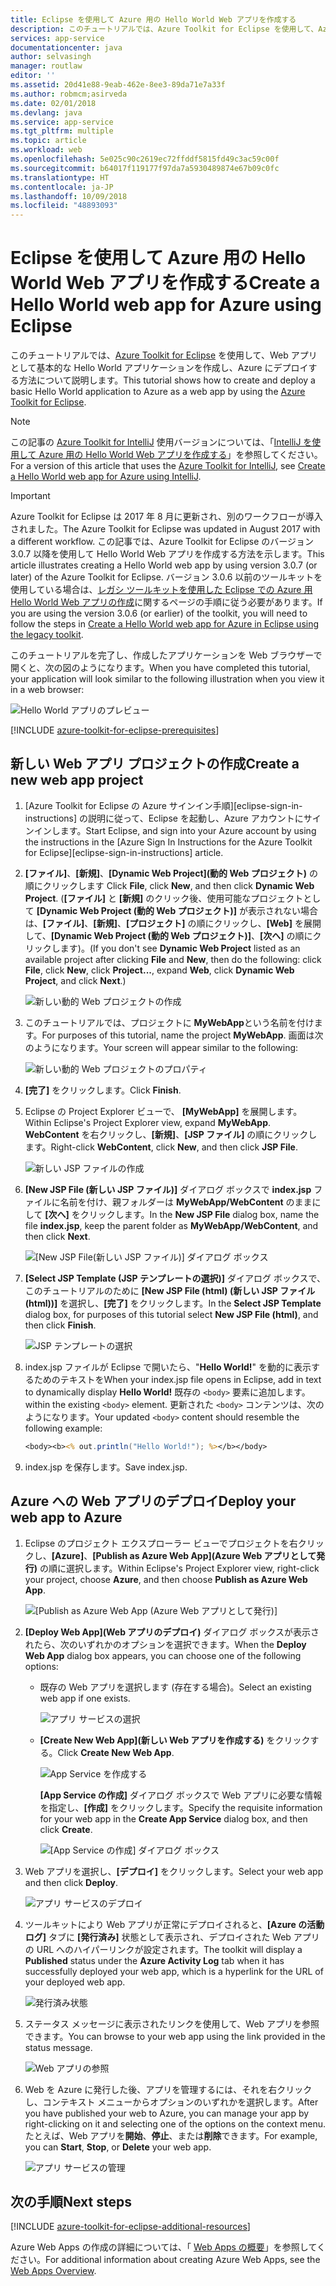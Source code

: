 ```yaml
---
title: Eclipse を使用して Azure 用の Hello World Web アプリを作成する
description: このチュートリアルでは、Azure Toolkit for Eclipse を使用して、Azure 用の Hello World Web アプリを作成する方法について説明します。
services: app-service
documentationcenter: java
author: selvasingh
manager: routlaw
editor: ''
ms.assetid: 20d41e88-9eab-462e-8ee3-89da71e7a33f
ms.author: robmcm;asirveda
ms.date: 02/01/2018
ms.devlang: java
ms.service: app-service
ms.tgt_pltfrm: multiple
ms.topic: article
ms.workload: web
ms.openlocfilehash: 5e025c90c2619ec72ffddf5815fd49c3ac59c00f
ms.sourcegitcommit: b64017f119177f97da7a5930489874e67b09c0fc
ms.translationtype: HT
ms.contentlocale: ja-JP
ms.lasthandoff: 10/09/2018
ms.locfileid: "48893093"
---
```

# <a name="create-a-hello-world-web-app-for-azure-using-eclipse"></a><span data-ttu-id="e9bf6-103">Eclipse を使用して Azure 用の Hello World Web アプリを作成する</span><span class="sxs-lookup"><span data-stu-id="e9bf6-103">Create a Hello World web app for Azure using Eclipse</span></span>

<span data-ttu-id="e9bf6-104">このチュートリアルでは、[Azure Toolkit for Eclipse] を使用して、Web アプリとして基本的な Hello World アプリケーションを作成し、Azure にデプロイする方法について説明します。</span><span class="sxs-lookup"><span data-stu-id="e9bf6-104">This tutorial shows how to create and deploy a basic Hello World application to Azure as a web app by using the [Azure Toolkit for Eclipse].</span></span>

> [!NOTE]
>
> <span data-ttu-id="e9bf6-105">この記事の [Azure Toolkit for IntelliJ] 使用バージョンについては、「[IntelliJ を使用して Azure 用の Hello World Web アプリを作成する][intellij-hello-world]」を参照してください。</span><span class="sxs-lookup"><span data-stu-id="e9bf6-105">For a version of this article that uses the [Azure Toolkit for IntelliJ], see [Create a Hello World web app for Azure using IntelliJ][intellij-hello-world].</span></span>
>

> [!IMPORTANT]
> 
> <span data-ttu-id="e9bf6-106">Azure Toolkit for Eclipse は 2017 年 8 月に更新され、別のワークフローが導入されました。</span><span class="sxs-lookup"><span data-stu-id="e9bf6-106">The Azure Toolkit for Eclipse was updated in August 2017 with a different workflow.</span></span> <span data-ttu-id="e9bf6-107">この記事では、Azure Toolkit for Eclipse のバージョン 3.0.7 以降を使用して Hello World Web アプリを作成する方法を示します。</span><span class="sxs-lookup"><span data-stu-id="e9bf6-107">This article illustrates creating a Hello World web app by using version 3.0.7 (or later) of the Azure Toolkit for Eclipse.</span></span> <span data-ttu-id="e9bf6-108">バージョン 3.0.6 以前のツールキットを使用している場合は、[レガシ ツールキットを使用した Eclipse での Azure 用 Hello World Web アプリの作成][Legacy Version]に関するページの手順に従う必要があります。</span><span class="sxs-lookup"><span data-stu-id="e9bf6-108">If you are using the version 3.0.6 (or earlier) of the toolkit, you will need to follow the steps in [Create a Hello World web app for Azure in Eclipse using the legacy toolkit][Legacy Version].</span></span>
> 

<span data-ttu-id="e9bf6-109">このチュートリアルを完了し、作成したアプリケーションを Web ブラウザーで開くと、次の図のようになります。</span><span class="sxs-lookup"><span data-stu-id="e9bf6-109">When you have completed this tutorial, your application will look similar to the following illustration when you view it in a web browser:</span></span>

![Hello World アプリのプレビュー][browse-web-app]

[!INCLUDE [azure-toolkit-for-eclipse-prerequisites](../includes/azure-toolkit-for-eclipse-prerequisites.md)]

## <a name="create-a-new-web-app-project"></a><span data-ttu-id="e9bf6-111">新しい Web アプリ プロジェクトの作成</span><span class="sxs-lookup"><span data-stu-id="e9bf6-111">Create a new web app project</span></span>

1. <span data-ttu-id="e9bf6-112">[Azure Toolkit for Eclipse の Azure サインイン手順][eclipse-sign-in-instructions] の説明に従って、Eclipse を起動し、Azure アカウントにサインインします。</span><span class="sxs-lookup"><span data-stu-id="e9bf6-112">Start Eclipse, and sign into your Azure account by using the instructions in the [Azure Sign In Instructions for the Azure Toolkit for Eclipse][eclipse-sign-in-instructions] article.</span></span>

1. <span data-ttu-id="e9bf6-113">**[ファイル]**、**[新規]**、**[Dynamic Web Project]\(動的 Web プロジェクト\)** の順にクリックします </span><span class="sxs-lookup"><span data-stu-id="e9bf6-113">Click **File**, click **New**, and then click **Dynamic Web Project**.</span></span> <span data-ttu-id="e9bf6-114">(**[ファイル]** と **[新規]** のクリック後、使用可能なプロジェクトとして **[Dynamic Web Project (動的 Web プロジェクト)]** が表示されない場合は、**[ファイル]**、**[新規]**、**[プロジェクト]** の順にクリックし、**[Web]** を展開して、**[Dynamic Web Project (動的 Web プロジェクト)]**、**[次へ]** の順にクリックします)。</span><span class="sxs-lookup"><span data-stu-id="e9bf6-114">(If you don't see **Dynamic Web Project** listed as an available project after clicking **File** and **New**, then do the following: click **File**, click **New**, click **Project...**, expand **Web**, click **Dynamic Web Project**, and click **Next**.)</span></span>

   ![新しい動的 Web プロジェクトの作成][file-new-dynamic-web-project]

2. <span data-ttu-id="e9bf6-116">このチュートリアルでは、プロジェクトに **MyWebApp**という名前を付けます。</span><span class="sxs-lookup"><span data-stu-id="e9bf6-116">For purposes of this tutorial, name the project **MyWebApp**.</span></span> <span data-ttu-id="e9bf6-117">画面は次のようになります。</span><span class="sxs-lookup"><span data-stu-id="e9bf6-117">Your screen will appear similar to the following:</span></span>
   
   ![新しい動的 Web プロジェクトのプロパティ][dynamic-web-project-properties]

3. <span data-ttu-id="e9bf6-119">**[完了]** をクリックします。</span><span class="sxs-lookup"><span data-stu-id="e9bf6-119">Click **Finish**.</span></span>

4. <span data-ttu-id="e9bf6-120">Eclipse の Project Explorer ビューで、 **[MyWebApp]** を展開します。</span><span class="sxs-lookup"><span data-stu-id="e9bf6-120">Within Eclipse's Project Explorer view, expand **MyWebApp**.</span></span> <span data-ttu-id="e9bf6-121">**WebContent** を右クリックし、**[新規]**、**[JSP ファイル]** の順にクリックします。</span><span class="sxs-lookup"><span data-stu-id="e9bf6-121">Right-click **WebContent**, click **New**, and then click **JSP File**.</span></span>

   ![新しい JSP ファイルの作成][create-new-jsp-file]

5. <span data-ttu-id="e9bf6-123">**[New JSP File (新しい JSP ファイル)]** ダイアログ ボックスで **index.jsp** ファイルに名前を付け、親フォルダーは **MyWebApp/WebContent** のままにして **[次へ]** をクリックします。</span><span class="sxs-lookup"><span data-stu-id="e9bf6-123">In the **New JSP File** dialog box, name the file **index.jsp**, keep the parent folder as **MyWebApp/WebContent**, and then click **Next**.</span></span>

   ![[New JSP File\(新しい JSP ファイル\)] ダイアログ ボックス][new-jsp-file-dialog]

6. <span data-ttu-id="e9bf6-125">**[Select JSP Template (JSP テンプレートの選択)]** ダイアログ ボックスで、このチュートリアルのために **[New JSP File (html) (新しい JSP ファイル (html))]** を選択し、**[完了]** をクリックします。</span><span class="sxs-lookup"><span data-stu-id="e9bf6-125">In the **Select JSP Template** dialog box, for purposes of this tutorial select **New JSP File (html)**, and then click **Finish**.</span></span>

   ![JSP テンプレートの選択][select-jsp-template]

7. <span data-ttu-id="e9bf6-127">index.jsp ファイルが Eclipse で開いたら、"**Hello World!**" を動的に表示するためのテキストを</span><span class="sxs-lookup"><span data-stu-id="e9bf6-127">When your index.jsp file opens in Eclipse, add in text to dynamically display **Hello World!**</span></span> <span data-ttu-id="e9bf6-128">既存の `<body>` 要素に追加します。</span><span class="sxs-lookup"><span data-stu-id="e9bf6-128">within the existing `<body>` element.</span></span> <span data-ttu-id="e9bf6-129">更新された `<body>` コンテンツは、次のようになります。</span><span class="sxs-lookup"><span data-stu-id="e9bf6-129">Your updated `<body>` content should resemble the following example:</span></span>
   
   ```jsp
   <body><b><% out.println("Hello World!"); %></b></body>
   ```

8. <span data-ttu-id="e9bf6-130">index.jsp を保存します。</span><span class="sxs-lookup"><span data-stu-id="e9bf6-130">Save index.jsp.</span></span>

## <a name="deploy-your-web-app-to-azure"></a><span data-ttu-id="e9bf6-131">Azure への Web アプリのデプロイ</span><span class="sxs-lookup"><span data-stu-id="e9bf6-131">Deploy your web app to Azure</span></span>

1. <span data-ttu-id="e9bf6-132">Eclipse のプロジェクト エクスプローラー ビューでプロジェクトを右クリックし、**[Azure]**、**[Publish as Azure Web App]\(Azure Web アプリとして発行\)** の順に選択します。</span><span class="sxs-lookup"><span data-stu-id="e9bf6-132">Within Eclipse's Project Explorer view, right-click your project, choose **Azure**, and then choose **Publish as Azure Web App**.</span></span>
   
   ![[Publish as Azure Web App (Azure Web アプリとして発行)]][publish-as-azure-web-app]

1. <span data-ttu-id="e9bf6-134">**[Deploy Web App]\(Web アプリのデプロイ\)** ダイアログ ボックスが表示されたら、次のいずれかのオプションを選択できます。</span><span class="sxs-lookup"><span data-stu-id="e9bf6-134">When the **Deploy Web App** dialog box appears, you can choose one of the following options:</span></span>

   * <span data-ttu-id="e9bf6-135">既存の Web アプリを選択します (存在する場合)。</span><span class="sxs-lookup"><span data-stu-id="e9bf6-135">Select an existing web app if one exists.</span></span>

      ![アプリ サービスの選択][select-app-service]

   * <span data-ttu-id="e9bf6-137">**[Create New Web App]\(新しい Web アプリを作成する\)** をクリックする。</span><span class="sxs-lookup"><span data-stu-id="e9bf6-137">Click **Create New Web App**.</span></span>

      ![App Service を作成する][create-app-service]

      <span data-ttu-id="e9bf6-139">**[App Service の作成]** ダイアログ ボックスで Web アプリに必要な情報を指定し、**[作成]** をクリックします。</span><span class="sxs-lookup"><span data-stu-id="e9bf6-139">Specify the requisite information for your web app in the **Create App Service** dialog box, and then click **Create**.</span></span>

      ![[App Service の作成] ダイアログ ボックス][create-app-service-dialog]

1. <span data-ttu-id="e9bf6-141">Web アプリを選択し、**[デプロイ]** をクリックします。</span><span class="sxs-lookup"><span data-stu-id="e9bf6-141">Select your web app and then click **Deploy**.</span></span>

   ![アプリ サービスのデプロイ][deploy-app-service]

1. <span data-ttu-id="e9bf6-143">ツールキットにより Web アプリが正常にデプロイされると、**[Azure の活動ログ]** タブに **[発行済み]** 状態として表示され、デプロイされた Web アプリの URL へのハイパーリンクが設定されます。</span><span class="sxs-lookup"><span data-stu-id="e9bf6-143">The toolkit will display a **Published** status under the **Azure Activity Log** tab when it has successfully deployed your web app, which is a hyperlink for the URL of your deployed web app.</span></span>

   ![発行済み状態][publish-status]

1. <span data-ttu-id="e9bf6-145">ステータス メッセージに表示されたリンクを使用して、Web アプリを参照できます。</span><span class="sxs-lookup"><span data-stu-id="e9bf6-145">You can browse to your web app using the link provided in the status message.</span></span>

   ![Web アプリの参照][browse-web-app]

1. <span data-ttu-id="e9bf6-147">Web を Azure に発行した後、アプリを管理するには、それを右クリックし、コンテキスト メニューからオプションのいずれかを選択します。</span><span class="sxs-lookup"><span data-stu-id="e9bf6-147">After you have published your web to Azure, you can manage your app by right-clicking on it and selecting one of the options on the context menu.</span></span> <span data-ttu-id="e9bf6-148">たとえば、Web アプリを**開始**、**停止**、または**削除**できます。</span><span class="sxs-lookup"><span data-stu-id="e9bf6-148">For example, you can **Start**, **Stop**, or **Delete** your web app.</span></span>

   ![アプリ サービスの管理][manage-app-service]

## <a name="next-steps"></a><span data-ttu-id="e9bf6-150">次の手順</span><span class="sxs-lookup"><span data-stu-id="e9bf6-150">Next steps</span></span>

[!INCLUDE [azure-toolkit-for-eclipse-additional-resources](../includes/azure-toolkit-for-eclipse-additional-resources.md)]

<span data-ttu-id="e9bf6-151">Azure Web Apps の作成の詳細については、「 [Web Apps の概要]」を参照してください。</span><span class="sxs-lookup"><span data-stu-id="e9bf6-151">For additional information about creating Azure Web Apps, see the [Web Apps Overview].</span></span>

<!-- URL List -->

[Azure Toolkit for Eclipse]: azure-toolkit-for-eclipse.md
[Azure Toolkit for IntelliJ]: ../intellij/azure-toolkit-for-intellij.md
[intellij-hello-world]: ../intellij/azure-toolkit-for-intellij-create-hello-world-web-app.md
[Web Apps の概要]: /azure/app-service/app-service-web-overview
[Web Apps Overview]: /azure/app-service/app-service-web-overview
[Apache Tomcat]: http://tomcat.apache.org/
[Jetty]: http://www.eclipse.org/jetty/
[Legacy Version]: azure-toolkit-for-eclipse-create-hello-world-web-app-legacy-version.md

<!-- IMG List -->

[browse-web-app]: ./media/azure-toolkit-for-eclipse-create-hello-world-web-app/browse-web-app.png
[file-new-dynamic-web-project]: ./media/azure-toolkit-for-eclipse-create-hello-world-web-app/file-new-dynamic-web-project.png
[dynamic-web-project-properties]: ./media/azure-toolkit-for-eclipse-create-hello-world-web-app/dynamic-web-project-properties.png
[create-new-jsp-file]: ./media/azure-toolkit-for-eclipse-create-hello-world-web-app/create-new-jsp-file.png
[new-jsp-file-dialog]: ./media/azure-toolkit-for-eclipse-create-hello-world-web-app/new-jsp-file-dialog.png
[select-jsp-template]: ./media/azure-toolkit-for-eclipse-create-hello-world-web-app/select-jsp-template.png
[publish-as-azure-web-app]: ./media/azure-toolkit-for-eclipse-create-hello-world-web-app/publish-as-azure-web-app.png
[deploy-web-app-dialog]: ./media/azure-toolkit-for-eclipse-create-hello-world-web-app/deploy-web-app-dialog.png
[select-app-service]: ./media/azure-toolkit-for-eclipse-create-hello-world-web-app/select-app-service.png
[create-app-service-dialog]: ./media/azure-toolkit-for-eclipse-create-hello-world-web-app/create-app-service-dialog.png
[publish-status]: ./media/azure-toolkit-for-eclipse-create-hello-world-web-app/publish-status.png
[create-app-service]: ./media/azure-toolkit-for-eclipse-create-hello-world-web-app/create-app-service.png
[deploy-app-service]: ./media/azure-toolkit-for-eclipse-create-hello-world-web-app/deploy-app-service.png
[manage-app-service]: ./media/azure-toolkit-for-eclipse-create-hello-world-web-app/manage-app-service.png
